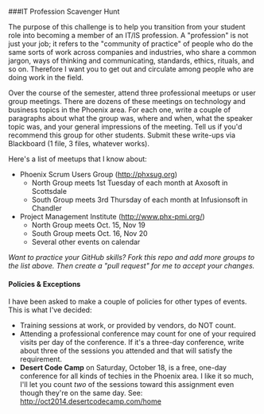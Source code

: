 
###IT Profession Scavenger Hunt

The purpose of this challenge is to help you transition from your student role into becoming a member of an IT/IS profession. A "profession" is not just your job; it refers to the "community of practice" of people who do the same sorts of work across companies and industries, who share a common jargon, ways of thinking and communicating, standards, ethics, rituals, and so on.  Therefore I want you to get out and circulate among people who are doing work in the field.

Over the course of the semester, attend three professional meetups or user group meetings.  There are dozens of these meetings on technology and business topics in the Phoenix area.  For each one, write a couple of paragraphs about what the group was, where and when, what the speaker topic was, and your general impressions of the meeting.  Tell us if you'd recommend this group for other students.  Submit these write-ups via Blackboard (1 file, 3 files, whatever works).

Here's a list of meetups that I know about:

- Phoenix Scrum Users Group (http://phxsug.org)
    - North Group meets 1st Tuesday of each month at Axosoft in Scottsdale
    - South Group meets 3rd Thursday of each month at Infusionsoft in Chandler
- Project Management Institute (http://www.phx-pmi.org/)
    - North Group meets Oct. 15, Nov 19
    - South Group meets Oct. 16, Nov 20
    - Several other events on calendar
    
*Want to practice your GitHub skills?  Fork this repo and add more groups to the list above.  Then create a "pull request" for me to accept your changes.*

#### Policies & Exceptions

I have been asked to make a couple of policies for other types of events.  This is what I've decided:

- Training sessions at work, or provided by vendors, do NOT count.
- Attending a professional conference may count for one of your required visits per day of the conference.  If it's a three-day conference, write about three of the sessions you attended and that will satisfy the requirement.
- **Desert Code Camp** on Saturday, October 18, is a free, one-day conference for all kinds of techies in the Phoenix area.  I like it so much, I'll let you count *two* of the sessions toward this assignment even though they're on the same day. See: http://oct2014.desertcodecamp.com/home

